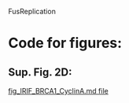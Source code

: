 FusReplication
# Code for figures:
## Sup. Fig. 2D:
[fig_IRIF_BRCA1_CyclinA.md file](/code/fig_IRIF_BRCA1_CyclinA.md)
